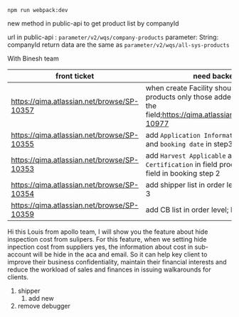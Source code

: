  ``npm run webpack:dev`` 

new method in public-api to  get product list by companyId

url in public-api :   `parameter/v2/wqs/company-products` 
parameter:  String: companyId
return data are the same as `parameter/v2/wqs/all-sys-products`  

With Binesh team

| front ticket | need backend | 
| ---- | ---- | 
| https://qima.atlassian.net/browse/SP-10357  | when create Facility should list the products only those added / selected in the field;https://qima.atlassian.net/browse/SP-10977|
| https://qima.atlassian.net/browse/SP-10355  | add `Application Information provided by` and `booking date` in step3 | 
| https://qima.atlassian.net/browse/SP-10353 | add `Harvest Applicable` and `1st Certification` in field product; support edit field in booking step 2 |
| https://qima.atlassian.net/browse/SP-10354 | add shipper list in order level; booking step 3 |
| https://qima.atlassian.net/browse/SP-10359 | add CB list in order level; booking step 3| 



Hi this Louis from apollo team, I will show you the feature about hide inspection cost from sulipers.
For this feature, when we setting hide inpection cost from suppliers yes, the information about cost in sub-account  will be hide in the aca and email.  So it can help key client to improve their business confidentiality, maintain their financial interests and reduce the workload of sales and finances in issuing walkarounds for clients.




1. shipper 
	1. add new 
2. remove debugger